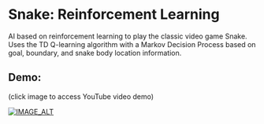 # Snake: Reinforcement Learning
AI based on reinforcement learning to play the classic video game Snake. Uses the TD Q-learning algorithm with a Markov Decision Process based on goal, boundary, and snake body location information.

## Demo:
(click image to access YouTube video demo)

[![IMAGE_ALT](https://img.youtube.com/vi/-Ez1RkZu0IA/0.jpg)](https://youtu.be/-Ez1RkZu0IA)
